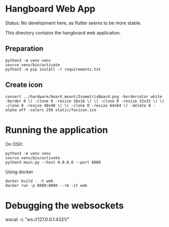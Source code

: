 # Hangboard Web App
Status: No development here, as flutter seems to be more stable.

This directory contains the hangboard web application.

## Preparation
```
python3 -m venv venv
source venv/bin/activate
python3 -m pip install -r requirements.txt
```

## Create icon
```convert ../hardware/board_mount/IsometrixBoard.png -bordercolor white -border 0 \( -clone 0 -resize 16x16 \) \( -clone 0 -resize 32x32 \) \( -clone 0 -resize 48x48 \) \( -clone 0 -resize 64x64 \) -delete 0 -alpha off -colors 256 static/favicon.ico```


# Running the application
On OSX: 
```
python3 -m venv venv
source venv/bin/activate
python3 main.py --host 0.0.0.0 --port 8080
```

Using docker
```
docker build . -t web
docker run -p 8080:8080 --rm -it web
```




# Debugging the websockets
wscat -c "ws://127.0.0.1:4321/"